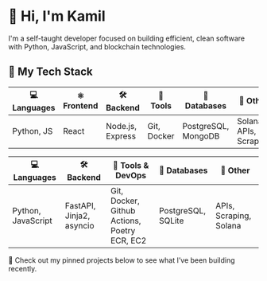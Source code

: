 # 👋 Hi, I'm Kamil

I'm a self-taught developer focused on building efficient, clean software with Python, JavaScript, and blockchain technologies.

## 💼 My Tech Stack

| 💻 Languages | ⚛️ Frontend | 🛠️ Backend     | 🐳 Tools     | 💾 Databases         | 🔗 Other               |
|-------------|-------------|----------------|--------------|----------------------|------------------------|
| Python, JS  | React       | Node.js, Express | Git, Docker | PostgreSQL, MongoDB | Solana, APIs, Scraping |

| 💻 Languages | 🛠️ Backend               | 🐳 Tools & DevOps                  | 💾 Databases         | 🔗 Other                     |
|-------------|--------------------------|-----------------------------------|----------------------|------------------------------|
| Python, JavaScript | FastAPI, Jinja2, asyncio | Git, Docker, Github Actions, Poetry ECR, EC2 | PostgreSQL, SQLite | APIs, Scraping, Solana |

📌 Check out my pinned projects below to see what I’ve been building recently.
